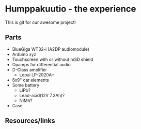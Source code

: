 # Humppakuutio - the experience
This is git for our awesome project!

## Parts
- BlueGiga WT32-i (A2DP audiomodule)
- Arduino xyz
- Touchscreen with or without mSD shield
- Opamps for differential audio
- D-Class amplifier
	- Lepai LP-2020A+
- 6x9" car elements
- Some battery
	- LiPo?
	- Lead-acid(12V 7.2Ah)?
	- NiMh?
- Case

## Resources/links
